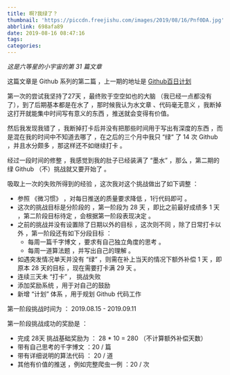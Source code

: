 ```yaml
---
title: 啊?我绿了？
thumbnail: 'https://piccdn.freejishu.com/images/2019/08/16/Pnf0DA.jpg'
abbrlink: 698afa89
date: 2019-08-16 08:47:16
tags:
categories:
---
```


*这是六等星的小宇宙的第 31 篇文章*



这篇文章是 Github 系列的第二篇 ，上一期的地址是 [Github百日计划](https://nightmare233.top/posts/5d5fb139.html)



第一次的尝试我坚持了27天 ，最终败于空空如也的大脑 （我已经一点都没有了），到了后期基本都是在水了 ，那时候我认为水文章 、代码毫无意义 ，我断掉这打开就能集中时间写有意义的东西 ，推送就会变得有价值。



然后我发现我错了 ，我断掉打卡后并没有把那些时间用于写出有深度的东西 ，而是混在我的时间中不知道去哪了 ，在之后的三个月中我只 “绿“ 了 14 次 Github ，并且水分颇多 ，那这样还不如继续打卡 。



经过一段时间的修整 ，我感觉到我的肚子已经装满了 “墨水” ，那么 ，第二期的绿 Github （不）挑战就又要开始了 。



吸取上一次的失败所得到的经验 ，这次我对这个挑战做出了如下调整 ：

-  参照 《微习惯》 ，对每日推送的质量要求降低 ，1行代码即可 。
- 这次的挑战目标是分阶段的 ，第一阶段为 28 天 ，即比之前最好成绩多 1 天 ，第二阶段目标待定 ，会根据第一阶段表现决定 。
- 之前的挑战并没有设置除了日期以外的目标 ，这次则不同 ，除了日常打卡以外 ，第一阶段还有如下分段目标 ：
    - 每周一篇千字博文 ，要求有自己独立角度的思考 。
    - 每周一道算法题 ，并写出自己的理解 。
- 如遇突发情况单天并没有 “绿” ，则需在补上当天的情况下额外补偿 1 天 ，即原本 28 天的目标 ，现在需要打卡满 29 天 。
- 连续三天未 “打卡” ， 挑战失败
- 添加奖励系统 ，用于对自己的鼓励
- 新增 “计划” 体系 ，用于规划 Github 代码工作



第一阶段挑战时间为 ：  2019.08.15 - 2019.09.11

第一阶段挑战成功的奖励是 ： 

- 完成 28天 挑战基础奖励为 ： 28 * 10 = 280 （不计算额外补偿天数）
- 带有自己思考的千字博文 ：20 / 篇
- 带有详细说明的算法代码 ： 20 / 道
- 其他有价值的推送 ，例如完整爬虫一例 ：20 / 次